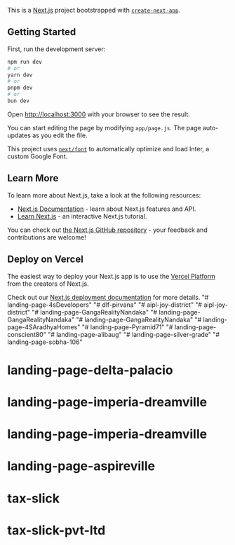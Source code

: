 This is a [Next.js](https://nextjs.org/) project bootstrapped with [`create-next-app`](https://github.com/vercel/next.js/tree/canary/packages/create-next-app).

## Getting Started

First, run the development server:

```bash
npm run dev
# or
yarn dev
# or
pnpm dev
# or
bun dev
```

Open [http://localhost:3000](http://localhost:3000) with your browser to see the result.

You can start editing the page by modifying `app/page.js`. The page auto-updates as you edit the file.

This project uses [`next/font`](https://nextjs.org/docs/basic-features/font-optimization) to automatically optimize and load Inter, a custom Google Font.

## Learn More

To learn more about Next.js, take a look at the following resources:

- [Next.js Documentation](https://nextjs.org/docs) - learn about Next.js features and API.
- [Learn Next.js](https://nextjs.org/learn) - an interactive Next.js tutorial.

You can check out [the Next.js GitHub repository](https://github.com/vercel/next.js/) - your feedback and contributions are welcome!

## Deploy on Vercel

The easiest way to deploy your Next.js app is to use the [Vercel Platform](https://vercel.com/new?utm_medium=default-template&filter=next.js&utm_source=create-next-app&utm_campaign=create-next-app-readme) from the creators of Next.js.

Check out our [Next.js deployment documentation](https://nextjs.org/docs/deployment) for more details.
"# landing-page-4sDevelopers" 
"# dlf-pirvana" 
"# aipl-joy-district" 
"# aipl-joy-district" 
"# landing-page-GangaRealityNandaka" 
"# landing-page-GangaRealityNandaka" 
"# landing-page-GangaRealityNandaka" 
"# landing-page-4SAradhyaHomes" 
"# landing-page-Pyramid71" 
"# landing-page-conscient80" 
"# landing-page-alibaug" 
"# landing-page-silver-grade" 
"# landing-page-sobha-106" 
# landing-page-delta-palacio
# landing-page-imperia-dreamville
# landing-page-imperia-dreamville
# landing-page-aspireville
# tax-slick
# tax-slick-pvt-ltd

